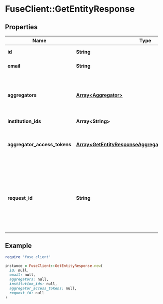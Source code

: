 # FuseClient::GetEntityResponse

## Properties

| Name | Type | Description | Notes |
| ---- | ---- | ----------- | ----- |
| **id** | **String** | Id of the entity |  |
| **email** | **String** | Email of the entity | [optional] |
| **aggregators** | [**Array&lt;Aggregator&gt;**](Aggregator.md) | These will force the user to connect through all of these aggregators | [optional] |
| **institution_ids** | **Array&lt;String&gt;** |  | [optional] |
| **aggregator_access_tokens** | [**Array&lt;GetEntityResponseAggregatorAccessTokensInner&gt;**](GetEntityResponseAggregatorAccessTokensInner.md) | Data needed to query data from the various aggregators |  |
| **request_id** | **String** | An identifier that is exclusive to the request and can serve as a means for investigating and resolving issues. |  |

## Example

```ruby
require 'fuse_client'

instance = FuseClient::GetEntityResponse.new(
  id: null,
  email: null,
  aggregators: null,
  institution_ids: null,
  aggregator_access_tokens: null,
  request_id: null
)
```


